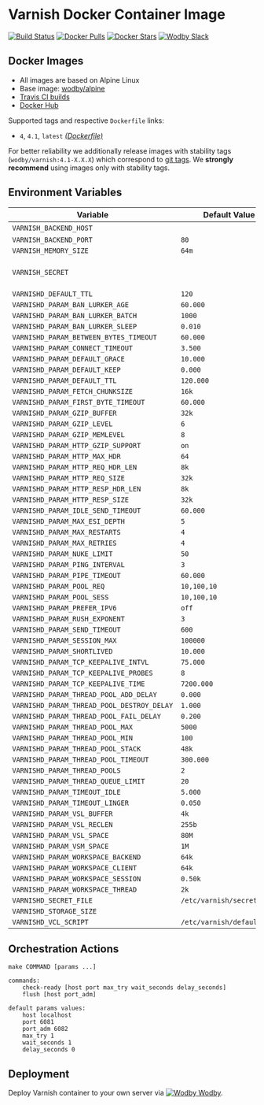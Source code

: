 # Varnish Docker Container Image

[![Build Status](https://travis-ci.org/wodby/varnish.svg?branch=master)](https://travis-ci.org/wodby/varnish)
[![Docker Pulls](https://img.shields.io/docker/pulls/wodby/varnish.svg)](https://hub.docker.com/r/wodby/varnish)
[![Docker Stars](https://img.shields.io/docker/stars/wodby/varnish.svg)](https://hub.docker.com/r/wodby/varnish)
[![Wodby Slack](http://slack.wodby.com/badge.svg)](http://slack.wodby.com)

## Docker Images

* All images are based on Alpine Linux
* Base image: [wodby/alpine](https://github.com/wodby/alpine)
* [Travis CI builds](https://travis-ci.org/wodby/varnish) 
* [Docker Hub](https://hub.docker.com/r/wodby/varnish)

Supported tags and respective `Dockerfile` links:

* `4`, `4.1`, `latest` [_(Dockerfile)_](https://github.com/wodby/varnish/tree/master/4/Dockerfile)

For better reliability we additionally release images with stability tags (`wodby/varnish:4.1-X.X.X`) which correspond to [git tags](https://github.com/wodby/varnish/releases). We **strongly recommend** using images only with stability tags. 

## Environment Variables

| Variable                                   | Default Value              | Description                      |
| ------------------------------------------ | -------------------------- | -------------------------------- |
| `VARNISH_BACKEND_HOST`                     |                            | Mandatory                        |
| `VARNISH_BACKEND_PORT`                     | `80`                       |                                  |
| `VARNISH_MEMORY_SIZE`                      | `64m`                      |                                  |
| `VARNISH_SECRET`                           |                            | Generated automatically if blank |
| `VARNISHD_DEFAULT_TTL`                     | `120`                      |                                  |
| `VARNISHD_PARAM_BAN_LURKER_AGE`            | `60.000`                   |                                  |
| `VARNISHD_PARAM_BAN_LURKER_BATCH`          | `1000`                     |                                  |
| `VARNISHD_PARAM_BAN_LURKER_SLEEP`          | `0.010`                    |                                  |
| `VARNISHD_PARAM_BETWEEN_BYTES_TIMEOUT`     | `60.000`                   |                                  |
| `VARNISHD_PARAM_CONNECT_TIMEOUT`           | `3.500`                    |                                  |
| `VARNISHD_PARAM_DEFAULT_GRACE`             | `10.000`                   |                                  |
| `VARNISHD_PARAM_DEFAULT_KEEP`              | `0.000`                    |                                  |
| `VARNISHD_PARAM_DEFAULT_TTL`               | `120.000`                  |                                  |
| `VARNISHD_PARAM_FETCH_CHUNKSIZE`           | `16k`                      |                                  |
| `VARNISHD_PARAM_FIRST_BYTE_TIMEOUT`        | `60.000`                   |                                  |
| `VARNISHD_PARAM_GZIP_BUFFER`               | `32k`                      |                                  |
| `VARNISHD_PARAM_GZIP_LEVEL`                | `6`                        |                                  |
| `VARNISHD_PARAM_GZIP_MEMLEVEL`             | `8`                        |                                  |
| `VARNISHD_PARAM_HTTP_GZIP_SUPPORT`         | `on`                       |                                  |
| `VARNISHD_PARAM_HTTP_MAX_HDR`              | `64`                       |                                  |
| `VARNISHD_PARAM_HTTP_REQ_HDR_LEN`          | `8k`                       |                                  |
| `VARNISHD_PARAM_HTTP_REQ_SIZE`             | `32k`                      |                                  |
| `VARNISHD_PARAM_HTTP_RESP_HDR_LEN`         | `8k`                       |                                  |
| `VARNISHD_PARAM_HTTP_RESP_SIZE`            | `32k`                      |                                  |
| `VARNISHD_PARAM_IDLE_SEND_TIMEOUT`         | `60.000`                   |                                  |
| `VARNISHD_PARAM_MAX_ESI_DEPTH`             | `5`                        |                                  |
| `VARNISHD_PARAM_MAX_RESTARTS`              | `4`                        |                                  |
| `VARNISHD_PARAM_MAX_RETRIES`               | `4`                        |                                  |
| `VARNISHD_PARAM_NUKE_LIMIT`                | `50`                       |                                  |
| `VARNISHD_PARAM_PING_INTERVAL`             | `3`                        |                                  |
| `VARNISHD_PARAM_PIPE_TIMEOUT`              | `60.000`                   |                                  |
| `VARNISHD_PARAM_POOL_REQ`                  | `10,100,10`                |                                  |
| `VARNISHD_PARAM_POOL_SESS`                 | `10,100,10`                |                                  |
| `VARNISHD_PARAM_PREFER_IPV6`               | `off`                      |                                  |
| `VARNISHD_PARAM_RUSH_EXPONENT`             | `3`                        |                                  |
| `VARNISHD_PARAM_SEND_TIMEOUT`              | `600`                      |                                  |
| `VARNISHD_PARAM_SESSION_MAX`               | `100000`                   |                                  |
| `VARNISHD_PARAM_SHORTLIVED`                | `10.000`                   |                                  |
| `VARNISHD_PARAM_TCP_KEEPALIVE_INTVL`       | `75.000`                   |                                  |
| `VARNISHD_PARAM_TCP_KEEPALIVE_PROBES`      | `8`                        |                                  |
| `VARNISHD_PARAM_TCP_KEEPALIVE_TIME`        | `7200.000`                 |                                  |
| `VARNISHD_PARAM_THREAD_POOL_ADD_DELAY`     | `0.000`                    |                                  |
| `VARNISHD_PARAM_THREAD_POOL_DESTROY_DELAY` | `1.000`                    |                                  |
| `VARNISHD_PARAM_THREAD_POOL_FAIL_DELAY`    | `0.200`                    |                                  |
| `VARNISHD_PARAM_THREAD_POOL_MAX`           | `5000`                     |                                  |
| `VARNISHD_PARAM_THREAD_POOL_MIN`           | `100`                      |                                  |
| `VARNISHD_PARAM_THREAD_POOL_STACK`         | `48k`                      |                                  |
| `VARNISHD_PARAM_THREAD_POOL_TIMEOUT`       | `300.000`                  |                                  |
| `VARNISHD_PARAM_THREAD_POOLS`              | `2`                        |                                  |
| `VARNISHD_PARAM_THREAD_QUEUE_LIMIT`        | `20`                       |                                  |
| `VARNISHD_PARAM_TIMEOUT_IDLE`              | `5.000`                    |                                  |
| `VARNISHD_PARAM_TIMEOUT_LINGER`            | `0.050`                    |                                  |
| `VARNISHD_PARAM_VSL_BUFFER`                | `4k`                       |                                  |
| `VARNISHD_PARAM_VSL_RECLEN`                | `255b`                     |                                  |
| `VARNISHD_PARAM_VSL_SPACE`                 | `80M`                      |                                  |
| `VARNISHD_PARAM_VSM_SPACE`                 | `1M`                       |                                  |
| `VARNISHD_PARAM_WORKSPACE_BACKEND`         | `64k`                      |                                  |
| `VARNISHD_PARAM_WORKSPACE_CLIENT`          | `64k`                      |                                  |
| `VARNISHD_PARAM_WORKSPACE_SESSION`         | `0.50k`                    |                                  |
| `VARNISHD_PARAM_WORKSPACE_THREAD`          | `2k`                       |                                  |
| `VARNISHD_SECRET_FILE`                     | `/etc/varnish/secret`      |                                  |
| `VARNISHD_STORAGE_SIZE`                    |                            |                                  |
| `VARNISHD_VCL_SCRIPT`                      | `/etc/varnish/default.vcl` |                                  |

## Orchestration Actions

```
make COMMAND [params ...]

commands:
    check-ready [host port max_try wait_seconds delay_seconds]
    flush [host port_adm]
 
default params values:
    host localhost
    port 6081
    port_adm 6082
    max_try 1
    wait_seconds 1
    delay_seconds 0
```

## Deployment

Deploy Varnish container to your own server via [![Wodby](https://www.google.com/s2/favicons?domain=wodby.com) Wodby](https://cloud.wodby.com/stackhub/0e6ce021-9c23-4478-a6e7-d37fd7c054eb/overview).
